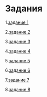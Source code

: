 # Задания
<p>1.<a href="https://github.com/RomanVanLenSi/zadan/blob/master/%E2%84%961/README.md">задание 1</a></p>
<p>2.<a href="https://github.com/RomanVanLenSi/zadan/blob/master/%E2%84%962/README.md">задание 2</a></p>
<p>3.<a href="https://github.com/RomanVanLenSi/zadan/blob/master/%E2%84%963/README.md">задание 3</a></p>
<p>4.<a href="https://github.com/RomanVanLenSi/zadan/blob/master/%E2%84%964/index.html">задание 4</a></p>
<p>5.<a href="https://github.com/RomanVanLenSi/zadan/blob/master/%E2%84%965/README.md">задание 5</a></p>
<p>6.<a href="https://github.com/RomanVanLenSi/zadan/blob/master/%E2%84%966/README.md">задание 6</a></p>
<p>7.<a href="https://github.com/RomanVanLenSi/zadan/blob/master/%E2%84%967/README.md">задание 7</a></p>
<p>8.<a href="https://github.com/RomanVanLenSi/zadan/blob/master/%E2%84%968/README.md">задание 8</a></p>